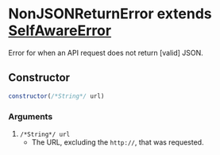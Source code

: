 # NonJSONReturnError extends [SelfAwareError](selfawareerror.md)
Error for when an API request does not return [valid] JSON.

## Constructor
```js
constructor(/*String*/ url)
```
### Arguments
1. `/*String*/ url`
	* The URL, excluding the `http://`, that was requested.
